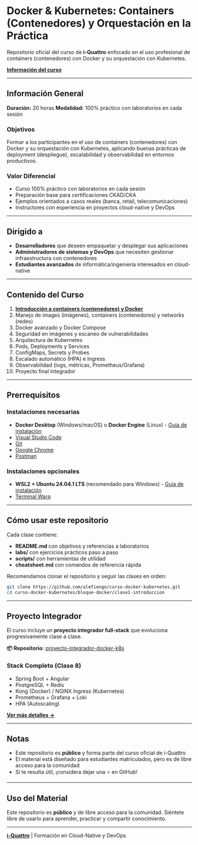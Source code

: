 # Docker & Kubernetes: Containers (Contenedores) y Orquestación en la Práctica

Repositorio oficial del curso de **i-Quattro** enfocado en el uso profesional de containers (contenedores) con Docker y su orquestación con Kubernetes.

**[Información del curso](https://www.i-quattro.com/product-page/dok-kub-001)**

---

## Información General

**Duración:** 20 horas
**Modalidad:** 100% práctico con laboratorios en cada sesión

### Objetivos

Formar a los participantes en el uso de containers (contenedores) con Docker y su orquestación con Kubernetes, aplicando buenas prácticas de deployment (despliegue), escalabilidad y observabilidad en entornos productivos.

### Valor Diferencial

- Curso 100% práctico con laboratorios en cada sesión
- Preparación base para certificaciones CKAD/CKA
- Ejemplos orientados a casos reales (banca, retail, telecomunicaciones)
- Instructores con experiencia en proyectos cloud-native y DevOps

---

## Dirigido a

- **Desarrolladores** que deseen empaquetar y desplegar sus aplicaciones
- **Administradores de sistemas y DevOps** que necesiten gestionar infraestructura con contenedores
- **Estudiantes avanzados** de informática/ingeniería interesados en cloud-native

---

## Contenido del Curso

1. **[Introducción a containers (contenedores) y Docker](bloque-docker/clase1-introduccion/)**
2. Manejo de images (imágenes), containers (contenedores) y networks (redes)
3. Docker avanzado y Docker Compose
4. Seguridad en imágenes y escaneo de vulnerabilidades
5. Arquitectura de Kubernetes
6. Pods, Deployments y Services
7. ConfigMaps, Secrets y Probes
8. Escalado automático (HPA) e Ingress
9. Observabilidad (logs, métricas, Prometheus/Grafana)
10. Proyecto final integrador

---

## Prerrequisitos

### Instalaciones necesarias

- **Docker Desktop** (Windows/macOS) o **Docker Engine** (Linux) - [Guía de instalación](INSTALL_DOCKER.md)
- [Visual Studio Code](https://code.visualstudio.com/)
- [Git](https://git-scm.com/downloads)
- [Google Chrome](https://www.google.com/chrome/)
- [Postman](https://www.postman.com/downloads/)

### Instalaciones opcionales

- **WSL2 + Ubuntu 24.04.1 LTS** (recomendado para Windows) - [Guía de instalación](INSTALL_WSL.md)
- [Terminal Warp](https://www.warp.dev/)

---

## Cómo usar este repositorio

Cada clase contiene:
- **README.md** con objetivos y referencias a laboratorios
- **labs/** con ejercicios prácticos paso a paso
- **scripts/** con herramientas de utilidad
- **cheatsheet.md** con comandos de referencia rápida

Recomendamos clonar el repositorio y seguir las clases en orden:

```bash
git clone https://github.com/alefiengo/curso-docker-kubernetes.git
cd curso-docker-kubernetes/bloque-docker/clase1-introduccion
```

---

## Proyecto Integrador

El curso incluye un **proyecto integrador full-stack** que evoluciona progresivamente clase a clase.

**📦 Repositorio:** [proyecto-integrador-docker-k8s](https://github.com/alefiengo/proyecto-integrador-docker-k8s)

### Stack Completo (Clase 8)
- Spring Boot + Angular
- PostgreSQL + Redis
- Kong (Docker) / NGINX Ingress (Kubernetes)
- Prometheus + Grafana + Loki
- HPA (Autoscaling)

**[Ver más detalles →](PROYECTO_INTEGRADOR.md)**

---

## Notas

- Este repositorio es **público** y forma parte del curso oficial de i-Quattro
- El material está diseñado para estudiantes matriculados, pero es de libre acceso para la comunidad
- Si te resulta útil, ¡considera dejar una ⭐ en GitHub!

---

## Uso del Material

Este repositorio es **público** y de libre acceso para la comunidad. Siéntete libre de usarlo para aprender, practicar y compartir conocimiento.

---

**[i-Quattro](https://www.i-quattro.com/)** | Formación en Cloud-Native y DevOps
